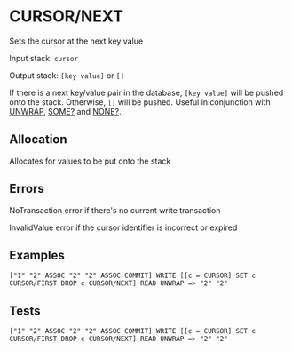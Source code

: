# CURSOR/NEXT

Sets the cursor at the next key value

Input stack: `cursor`

Output stack: `[key value]` or `[]`

If there is a next key/value pair in the database, `[key value]` will be pushed onto the stack.
Otherwise, `[]` will be pushed. Useful in conjunction with [UNWRAP](../UNWRAP.md),
[SOME?](../SOMEP.md) and [NONE?](../NONEP.md).

## Allocation

Allocates for values to be put onto the stack

## Errors

NoTransaction error if there's no current write transaction

InvalidValue error if the cursor identifier is incorrect or expired

## Examples

```
["1" "2" ASSOC "2" "2" ASSOC COMMIT] WRITE [[c = CURSOR] SET c CURSOR/FIRST DROP c CURSOR/NEXT] READ UNWRAP => "2" "2"
```

## Tests

```
["1" "2" ASSOC "2" "2" ASSOC COMMIT] WRITE [[c = CURSOR] SET c CURSOR/FIRST DROP c CURSOR/NEXT] READ UNWRAP => "2" "2"
```
